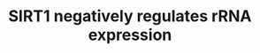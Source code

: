 ---
annotations:
- type: Pathway Ontology
  value: regulatory pathway
authors:
- ReactomeTeam
- Fehrhart
description: Expression of rRNA genes is coupled to the overall metabolism of the
  cell by the NAD-dependent histone deacetylase SIRT1, a component of the Energy-dependent
  Nucleolar Silencing Complex (eNoSC) (Murayama et al. 2008, reviewed in Salminen
  and Kaarniranta 2009, Grummt and Voit 2010). eNoSC comprises Nucleomethylin (NML),
  SIRT1, and the histone methylase SUV39H1 (Murayama et al. 2008). Deacetylation and
  methylation of histone H3 in the chromatin of a rRNA gene by eNoSC causes reduced
  expression of the gene.  When glucose is low, NAD is high (NADH is low), activity
  of SIRT1 is high, and activity of rRNA genes is reduced. It is hypothesized that
  eNoSC forms on a nucleosome containing dimethylated lysine-9 on histone H3 (H3K9me2)
  and then eNoSC deacetylates and dimethylates the adjacent nucleosome, thus catalyzing
  spreading of H3K9me2 throughout the gene.  View original pathway at [http://www.reactome.org/PathwayBrowser/#DIAGRAM=427359
  Reactome].
last-edited: 2021-01-25
organisms:
- Homo sapiens
redirect_from:
- /index.php/Pathway:WP3364
- /instance/WP3364
schema-jsonld:
- '@context': https://schema.org/
  '@id': https://wikipathways.github.io/pathways/WP3364.html
  '@type': Dataset
  creator:
    '@type': Organization
    name: WikiPathways
  description: Expression of rRNA genes is coupled to the overall metabolism of the
    cell by the NAD-dependent histone deacetylase SIRT1, a component of the Energy-dependent
    Nucleolar Silencing Complex (eNoSC) (Murayama et al. 2008, reviewed in Salminen
    and Kaarniranta 2009, Grummt and Voit 2010). eNoSC comprises Nucleomethylin (NML),
    SIRT1, and the histone methylase SUV39H1 (Murayama et al. 2008). Deacetylation
    and methylation of histone H3 in the chromatin of a rRNA gene by eNoSC causes
    reduced expression of the gene.  When glucose is low, NAD is high (NADH is low),
    activity of SIRT1 is high, and activity of rRNA genes is reduced. It is hypothesized
    that eNoSC forms on a nucleosome containing dimethylated lysine-9 on histone H3
    (H3K9me2) and then eNoSC deacetylates and dimethylates the adjacent nucleosome,
    thus catalyzing spreading of H3K9me2 throughout the gene.  View original pathway
    at [http://www.reactome.org/PathwayBrowser/#DIAGRAM=427359 Reactome].
  keywords:
  - 'HIST1H2AC '
  - eNoSC
  - 'TAF1D '
  - 'Me2K-10-H3F3A '
  - 'RRP8 '
  - 'TAF1B '
  - 'HIST1H2BB '
  - NAM
  - 'HIST1H2BH '
  - '2xAcK-H3F3A '
  - '28S rRNA '
  - 2'-O-acetyl-ADP-ribose
  - AdoMet
  - '2xAcK-HIST1H3A '
  - 'H2AFB1 '
  - 'H2AFZ '
  - 'HIST1H2BK '
  - '2xAcK-HIST2H3A '
  - 'HIST3H2BB '
  - 'HIST1H2BJ '
  - 'Me2K-10-HIST2H3A '
  - Chromatin with
  - RRP8:5S RNA, rRNA
  - 'HIST1H2BD '
  - 'HIST2H2AC '
  - 'TBP '
  - 'HIST1H2BN '
  - 'HIST1H2AJ '
  - 'HIST1H2BO '
  - 'H2AFJ '
  - acetylated H3
  - 'HIST1H2AB '
  - 'HIST2H3A '
  - 'HIST1H3A '
  - RRP8
  - 5S RNA, 5.8S rRNA,
  - 28S rRNA
  - 'HIST1H2BM '
  - 'SIRT1 '
  - SIRT1
  - 'HIST1H2BC '
  - 'Ac-TAF1B '
  - 'SUV39H1 '
  - 'H2BFS '
  - 'TAF1A '
  - '5S rRNA '
  - Acetylated SL1
  - 'HIST2H2AA3 '
  - 'TAF1C '
  - SUV39H1
  - 'HIST1H2AD '
  - 'HIST1H4 '
  - SL1
  - 'H2AFX '
  - 'Me2K10-HIST1H3A '
  - 'HIST1H2BA '
  - 'HIST1H2BL '
  - 'DNA '
  - Chromatin
  - 'H3F3A '
  - '5.8S rRNA '
  - AdoHcy
  - 'H2AFV '
  - NAD+
  - Chromatin (H3K9me2)
  - 'HIST2H2BE '
  license: CC0
  name: SIRT1 negatively regulates rRNA expression
seo: CreativeWork
title: SIRT1 negatively regulates rRNA expression
wpid: WP3364
---